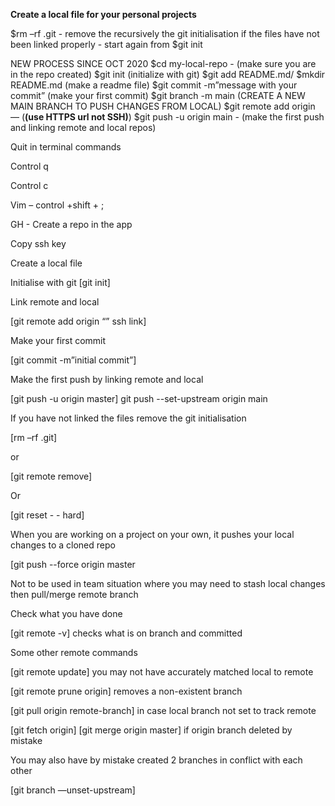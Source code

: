 **Create a local file for your personal projects**

$rm –rf .git - remove the recursively the git initialisation if the files have not been linked properly - start again from $git init

NEW PROCESS SINCE OCT 2020
$cd my-local-repo - (make sure you are in the repo created)
$git init (initialize with git)
$git add README.md/ $mkdir README.md (make a readme file)
$git commit -m”message with your commit” (make your first commit)
$git branch -m main (CREATE A NEW MAIN BRANCH TO PUSH CHANGES FROM LOCAL)
$git remote add origin — (**(use HTTPS url not SSH)**)
$git push -u origin main - (make the first push and linking remote and local repos)

Quit in terminal commands

Control q

Control c

Vim – control +shift + ;

GH - Create a repo in the app

Copy ssh key

Create a local file

Initialise with git [git init]

Link remote and local

[git remote add origin “” ssh link]

Make your first commit

[git commit -m”initial commit”]

Make the first push by linking remote and local

[git push -u origin master]
git push --set-upstream origin main

If you have not linked the files remove the git initialisation

[rm –rf .git]

or

[git remote remove]

Or

[git reset - - hard]

When you are working on a project on your own, it pushes your local changes to a cloned repo

[git push --force origin master

Not to be used in team situation where you may need to stash local changes then pull/merge remote branch

Check what you have done

[git remote -v] checks what is on branch and committed

Some other remote commands

[git remote update] you may not have accurately matched local to remote

[git remote prune origin] removes a non-existent branch

[git pull origin remote-branch] in case local branch not set to track remote

[git fetch origin] [git merge origin master] if origin branch deleted by mistake

You may also have by mistake created 2 branches in conflict with each other

[git branch —unset-upstream]